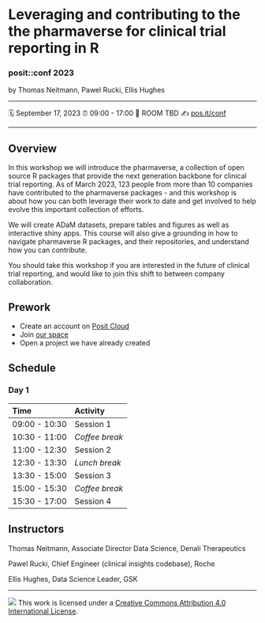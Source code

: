 Leveraging and contributing to the the pharmaverse for clinical trial reporting in R
================

### posit::conf 2023

by Thomas Neitmann, Pawel Rucki, Ellis Hughes

-----

:spiral_calendar: September 17, 2023
:alarm_clock:     09:00 - 17:00
:hotel:           ROOM TBD
:writing_hand:    [pos.it/conf](http://pos.it/conf)

-----

## Overview

In this workshop we will introduce the pharmaverse, a collection of open source R packages that provide the next generation backbone for clinical trial reporting. As of March 2023, 123 people from more than 10 companies have contributed to the pharmaverse packages - and this workshop is about how you can both leverage their work to date and get involved to help evolve this important collection of efforts.

We will create ADaM datasets, prepare tables and figures as well as interactive shiny apps. This course will also give a grounding in how to navigate pharmaverse R packages, and their repositories, and understand how you can contribute.

You should take this workshop if you are interested in the future of clinical trial reporting, and would like to join this shift to between company collaboration.

## Prework

- Create an account on [Posit Cloud](https://posit.cloud/)
- Join [our space](https://posit.cloud/spaces/397259/join?access_code=rrxhlR4OnIpT1sflVPezGm4rLVUUk-WZhbruiTGC)
- Open a project we have already created

## Schedule

### Day 1

| Time          | Activity         |
| :------------ | :--------------- |
| 09:00 - 10:30 | Session 1        |
| 10:30 - 11:00 | *Coffee break*   |
| 11:00 - 12:30 | Session 2        |
| 12:30 - 13:30 | *Lunch break*    |
| 13:30 - 15:00 | Session 3        |
| 15:00 - 15:30 | *Coffee break*   |
| 15:30 - 17:00 | Session 4        |

## Instructors

Thomas Neitmann, Associate Director Data Science, Denali Therapeutics

Pawel Rucki, Chief Engineer (clinical insights codebase), Roche

Ellis Hughes, Data Science Leader, GSK

-----

![](https://i.creativecommons.org/l/by/4.0/88x31.png) This work is
licensed under a [Creative Commons Attribution 4.0 International
License](https://creativecommons.org/licenses/by/4.0/).
